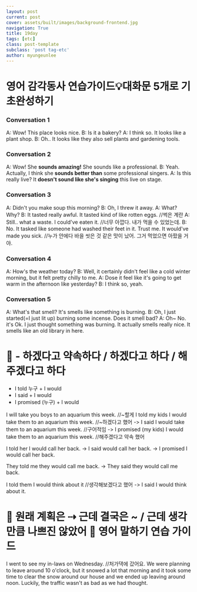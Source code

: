 ```yaml
---
layout: post
current: post
cover: assets/built/images/background-frontend.jpg
navigation: True
title: 19day
tags: [etc]
class: post-template
subclass: 'post tag-etc'
author: myungeunlee
---
```


# 영어 감각동사 연습가이드💡대화문 5개로 기초완성하기
### Conversation 1
A: Wow! This place looks nice.
B: Is it a bakery?
A: I think so. It looks like a plant shop.
B: Oh.. It looks like they also sell plants and gardening tools.

### Conversation 2
A: Wow! She **sounds amazing!** She sounds like a professional.
B: Yeah. Actually, I think she **sounds better than** some professional singers. 
A: Is this really live? It **doesn't sound like she's singing** this live on stage.

### Conversation 3
A: Didn't you make soup this morning?
B: Oh, I threw it away.
A: What? Why?
B: It tasted really awful. It tasted kind of like rotten eggs.  //썩은 계란
A: Still.. what a waste. I could've eaten it.   //너무 아깝다. 내가 먹을 수 있었는데.
B: No. It tasked like someone had washed their feet in it. Trust me. It would've made you sick. //누가 안에다 바을 씻은 것 같은 맛이 났어. 그거 먹었으면 아팠을 거야.

### Conversation 4
A: How's the weather today?
B: Well, it certainly didn't feel like a cold winter morning, but it felt pretty chilly to me.
A: Dose it feel like it's going to get warm in the afternoon like yesterday?
B: I think so, yeah.


### Conversation 5
A: What's that smell? It's smells like something is burning.
B: Oh, I just started(=I just lit up) burning some incense. Does it smell bad?
A: Oh~ No. it's Ok. I just thought something was burning. It actually smells really nice. It smells like an old library in here.



# 💬 - 하겠다고 약속하다 / 하겠다고 하다 / 해주겠다고 하다
- I told 누구 + I would
- I said + I would
- I promised (누구) + I would

I will take you boys to an aquarium this week.  //~할게
I told my kids I would take them to an aquarium this week.    //~하겠다고 했어
-> I said I would take them to an aquarium this week.   //구어적임
-> I promised (my kids) I would take them to an aquarium this week. //해주겠다고 약속 했어

I told her I would call her back.
-> I said would call her back.
-> I promised I would call her back.

They told me they would call me back.
-> They said they would call me back.

I told them I would think about it  //생각해보겠다고 했어
-> I said I would think about it.


# 💬 원래 계획은 ⇢ 근데 결국은 ~ / 근데 생각만큼 나쁘진 않았어 💬 영어 말하기 연습 가이드
I went to see my in-laws on Wednesday.  //처가댁에 갔어요.
We were planning to leave around 10 o'clock, but it snowed a lot that morning and it took some time to clear the snow around our house and we ended up leaving around noon.
Luckily, the traffic wasn't as bad as we had thought.
